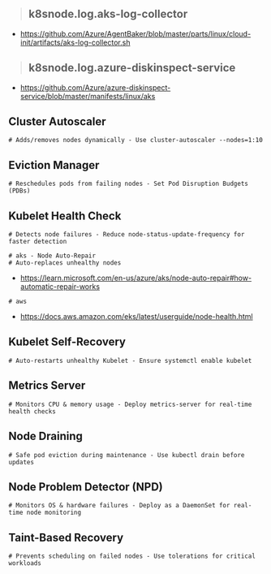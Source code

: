 > ## k8snode.log.aks-log-collector

- https://github.com/Azure/AgentBaker/blob/master/parts/linux/cloud-init/artifacts/aks-log-collector.sh

> ## k8snode.log.azure-diskinspect-service

- https://github.com/Azure/azure-diskinspect-service/blob/master/manifests/linux/aks

## Cluster Autoscaler

```
# Adds/removes nodes dynamically - Use cluster-autoscaler --nodes=1:10
```
  
## Eviction Manager

```
# Reschedules pods from failing nodes - Set Pod Disruption Budgets (PDBs)
```

## Kubelet Health Check

```
# Detects node failures - Reduce node-status-update-frequency for faster detection
```

```
# aks - Node Auto-Repair
# Auto-replaces unhealthy nodes
```

- https://learn.microsoft.com/en-us/azure/aks/node-auto-repair#how-automatic-repair-works
  
```
# aws
```

- https://docs.aws.amazon.com/eks/latest/userguide/node-health.html

## Kubelet Self-Recovery

```
# Auto-restarts unhealthy Kubelet - Ensure systemctl enable kubelet
```

## Metrics Server

```
# Monitors CPU & memory usage - Deploy metrics-server for real-time health checks
```

## Node Draining

```
# Safe pod eviction during maintenance - Use kubectl drain before updates
```

## Node Problem Detector (NPD)

```
# Monitors OS & hardware failures - Deploy as a DaemonSet for real-time node monitoring
```

## Taint-Based Recovery

```
# Prevents scheduling on failed nodes - Use tolerations for critical workloads
```
